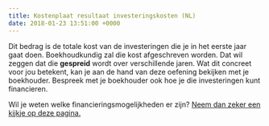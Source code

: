 ```yaml
---
title: Kostenplaat resultaat investeringskosten (NL)
date: 2018-01-23 13:51:00 +0000
---
```

Dit bedrag is de totale kost van de investeringen die je in het eerste jaar gaat doen. Boekhoudkundig zal die kost afgeschreven worden. Dat wil zeggen dat die **gespreid** wordt over verschillende jaren. Wat dit concreet voor jou betekent, kan je aan de hand van deze oefening bekijken met je boekhouder. Bespreek met je boekhouder ook hoe je die investeringen kunt financieren.

Wil je weten welke financieringsmogelijkheden er zijn? [Neem dan zeker een kijkje op deze pagina. ](http://www.xerius.be/onderneming/financieel)